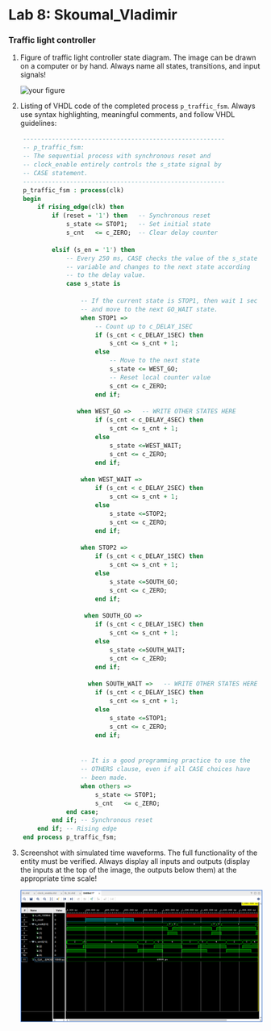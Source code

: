 # Lab 8: Skoumal_Vladimir

### Traffic light controller

1. Figure of traffic light controller state diagram. The image can be drawn on a computer or by hand. Always name all states, transitions, and input signals!

   ![your figure](images/diagram.png)

2. Listing of VHDL code of the completed process `p_traffic_fsm`. Always use syntax highlighting, meaningful comments, and follow VHDL guidelines:

```vhdl
    --------------------------------------------------------
    -- p_traffic_fsm:
    -- The sequential process with synchronous reset and 
    -- clock_enable entirely controls the s_state signal by 
    -- CASE statement.
    --------------------------------------------------------
    p_traffic_fsm : process(clk)
    begin
        if rising_edge(clk) then
            if (reset = '1') then   -- Synchronous reset
                s_state <= STOP1;   -- Set initial state
                s_cnt   <= c_ZERO;  -- Clear delay counter

            elsif (s_en = '1') then
                -- Every 250 ms, CASE checks the value of the s_state 
                -- variable and changes to the next state according 
                -- to the delay value.
                case s_state is

                    -- If the current state is STOP1, then wait 1 sec
                    -- and move to the next GO_WAIT state.
                    when STOP1 =>
                        -- Count up to c_DELAY_1SEC
                        if (s_cnt < c_DELAY_1SEC) then
                            s_cnt <= s_cnt + 1;
                        else
                            -- Move to the next state
                            s_state <= WEST_GO;
                            -- Reset local counter value
                            s_cnt <= c_ZERO;
                        end if;

                   when WEST_GO =>   -- WRITE OTHER STATES HERE
                        if (s_cnt < c_DELAY_4SEC) then
                            s_cnt <= s_cnt + 1;
                        else
                            s_state <=WEST_WAIT;
                            s_cnt <= c_ZERO;    
                        end if;

                    when WEST_WAIT =>   
                        if (s_cnt < c_DELAY_2SEC) then
                            s_cnt <= s_cnt + 1;
                        else
                            s_state <=STOP2;
                            s_cnt <= c_ZERO;    
                        end if;
                        
                    when STOP2 =>   
                        if (s_cnt < c_DELAY_1SEC) then
                            s_cnt <= s_cnt + 1;
                        else
                            s_state <=SOUTH_GO;
                            s_cnt <= c_ZERO;    
                        end if;    
                        
                     when SOUTH_GO =>   
                        if (s_cnt < c_DELAY_1SEC) then
                            s_cnt <= s_cnt + 1;
                        else
                            s_state <=SOUTH_WAIT;
                            s_cnt <= c_ZERO;    
                        end if;  
                      
                      when SOUTH_WAIT =>   -- WRITE OTHER STATES HERE
                        if (s_cnt < c_DELAY_1SEC) then
                            s_cnt <= s_cnt + 1;
                        else
                            s_state <=STOP1;
                            s_cnt <= c_ZERO;    
                        end if;


                    -- It is a good programming practice to use the 
                    -- OTHERS clause, even if all CASE choices have 
                    -- been made.
                    when others =>
                        s_state <= STOP1;
                        s_cnt   <= c_ZERO;
                end case;
            end if; -- Synchronous reset
        end if; -- Rising edge
    end process p_traffic_fsm;
```

3. Screenshot with simulated time waveforms. The full functionality of the entity must be verified. Always display all inputs and outputs (display the inputs at the top of the image, the outputs below them) at the appropriate time scale!

   ![your figure](images/waveform.png)
